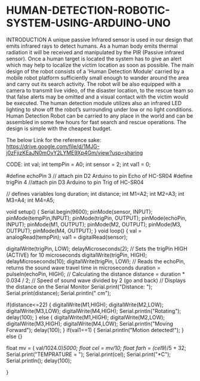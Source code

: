 # HUMAN-DETECTION-ROBOTIC-SYSTEM-USING-ARDUINO-UNO

INTRODUCTION
A unique passive Infrared sensor is used in our design that emits infrared rays to detect humans. 
As a human body emits thermal radiation it will be received and manipulated by the PIR (Passive infrared sensor). 
Once a human target is located the system has to give an alert which may help to localize the victim location as soon as possible. 
The main design of the robot consists of a 'Human Detection Module' carried by a mobile robot platform sufficiently small enough to wander around the area and carry out its search activity.
The robot will be also equipped with a camera to transmit live video, of the disaster location, to the rescue team so that false alerts may be omitted and a visual contact with the victim would be executed.
The human detection module utilizes also an infrared LED lighting to show off the robot’s surrounding under low or no light conditions. 
Human Detection Robot can be carried to any place in the world and can be assembled in some few hours for fast search and rescue operations. The design is simple with the cheapest budget.

The below Link for the reference sake:
https://drive.google.com/file/d/1MJG-j0zFjizKEaJN0mOvY2LYME9Xp4Gm/view?usp=sharing


CODE:
int val;
int tempPin = A0;
int sensor = 2;
int val1 = 0;

#define echoPin 3 // attach pin D2 Arduino to pin Echo of HC-SR04
#define trigPin 4 //attach pin D3 Arduino to pin Trig of HC-SR04

// defines variables
long duration; 
int distance; 
int M1=A2;
int M2=A3;
int M3=A4;
int M4=A5;

void setup()
{
  Serial.begin(9600);
  pinMode(sensor, INPUT);
  pinMode(tempPin,INPUT);
  pinMode(trigPin, OUTPUT);
  pinMode(echoPin, INPUT);
  pinMode(M1, OUTPUT);
  pinMode(M2, OUTPUT);
  pinMode(M3, OUTPUT);
  pinMode(M4, OUTPUT);
}
void loop()
{
  val = analogRead(tempPin);
  val1 = digitalRead(sensor);  

  digitalWrite(trigPin, LOW);
  delayMicroseconds(2);
  // Sets the trigPin HIGH (ACTIVE) for 10 microseconds
  digitalWrite(trigPin, HIGH);
  delayMicroseconds(10);
  digitalWrite(trigPin, LOW);
  // Reads the echoPin, returns the sound wave travel time in microseconds
  duration = pulseIn(echoPin, HIGH);
  // Calculating the distance
  distance = duration * 0.034 / 2; // Speed of sound wave divided by 2 (go and back)
  // Displays the distance on the Serial Monitor
  Serial.print("Distance: ");
  Serial.print(distance);
  Serial.println(" cm");

  if(distance<=22)
  {
    digitalWrite(M1,HIGH);
    digitalWrite(M2,LOW);
    digitalWrite(M3,LOW);
    digitalWrite(M4,HIGH);
    Serial.println("Rotating");
    delay(100);
  }
  else
  {
    digitalWrite(M1,HIGH);
    digitalWrite(M2,LOW);
    digitalWrite(M3,HIGH);
    digitalWrite(M4,LOW);
    Serial.println("Moving Forward");
    delay(100);
  }
  if(val1==1)
  {
    Serial.println("Motion detected!"); 
  }
  else
  {}
  
  float mv = ( val/1024.0)*5000;
  float cel = mv/10;
  float farh = (cel*9)/5 + 32;
  Serial.print("TEMPRATURE = ");
  Serial.print(cel);
  Serial.print("*C");
  Serial.println();
  delay(100);

  
}

